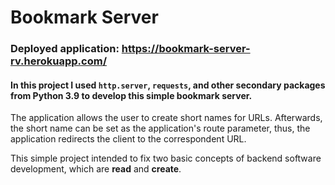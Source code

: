 # Bookmark Server

### Deployed application: https://bookmark-server-rv.herokuapp.com/

#### In this project I used `http.server`, `requests`, and other secondary packages from Python 3.9 to develop this simple bookmark server.

The application allows the user to create short names for URLs. Afterwards, the short name can be set as the application's route parameter, thus, the application redirects the client to the correspondent URL.

This simple project intended to fix two basic concepts of backend software development, which are **read** and **create**.
